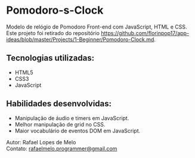 # Pomodoro-s-Clock

Modelo de relógio de Pomodoro Front-end com JavaScript, HTML e CSS. Este projeto foi retirado do repositório https://github.com/florinpop17/app-ideas/blob/master/Projects/1-Beginner/Pomodoro-Clock.md.

## Tecnologias utilizadas:
- HTML5
- CSS3
- JavaScript

## Habilidades desenvolvidas: 
- Manipulação de áudio e timers em JavaScript.
- Melhor manipulação de grid no CSS.
- Maior vocabulário de eventos DOM em JavaScript. 

Autor: Rafael Lopes de Melo <br>
Contato: rafaelmelo.programmer@gmail.com
